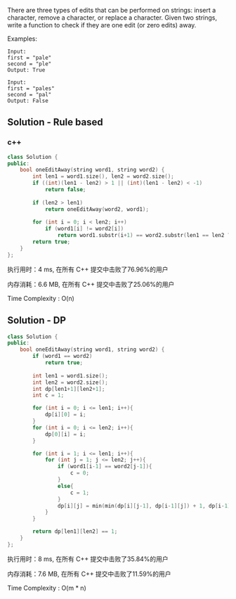 There are three types of edits that can be performed on strings: insert a character, remove a character, or replace a character. Given two strings, write a function to check if they are one edit (or zero edits) away.



Examples:

```
Input: 
first = "pale"
second = "ple"
Output: True

Input: 
first = "pales"
second = "pal"
Output: False
```

## Solution - Rule based

### c++

```c++
class Solution {
public:
    bool oneEditAway(string word1, string word2) {
        int len1 = word1.size(), len2 = word2.size();
        if ((int)(len1 - len2) > 1 || (int)(len1 - len2) < -1)
            return false;
        
        if (len2 > len1)
            return oneEditAway(word2, word1);
        
        for (int i = 0; i < len2; i++)
            if (word1[i] != word2[i])
                return word1.substr(i+1) == word2.substr(len1 == len2 ? i+1 : i);
        return true;
    }
};
```

执行用时：4 ms, 在所有 C++ 提交中击败了76.96%的用户

内存消耗：6.6 MB, 在所有 C++ 提交中击败了25.06%的用户

Time Complexity : O(n)

## Solution - DP

```c++
class Solution {
public:
    bool oneEditAway(string word1, string word2) {
        if (word1 == word2)
            return true;
        
        int len1 = word1.size();
        int len2 = word2.size();
        int dp[len1+1][len2+1];
        int c = 1;

        for (int i = 0; i <= len1; i++){
            dp[i][0] = i;
        }
        for (int i = 0; i <= len2; i++){
            dp[0][i] = i;
        }

        for (int i = 1; i <= len1; i++){
            for (int j = 1; j <= len2; j++){
                if (word1[i-1] == word2[j-1]){
                    c = 0;
                }
                else{
                    c = 1;
                }
                dp[i][j] = min(min(dp[i][j-1], dp[i-1][j]) + 1, dp[i-1][j-1] + c);
            }
        }

        return dp[len1][len2] == 1;
    }
};
```

执行用时：8 ms, 在所有 C++ 提交中击败了35.84%的用户

内存消耗：7.6 MB, 在所有 C++ 提交中击败了11.59%的用户

Time Complexity : O(m * n)